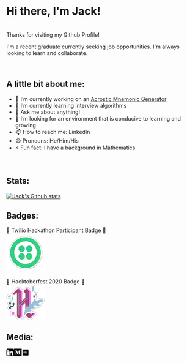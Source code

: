 # Hi there, I'm Jack!

<br/>
Thanks for visiting my Github Profile!  

I'm a recent graduate currently seeking job opportunities. I'm always looking to learn and collaborate.

<br/>

## A little bit about me:

- 🔭 I’m currently working on an [Acrostic Mnemonic Generator](https://github.com/Jackmt9/Mnemonic)
- 🌱 I’m currently learning interview algorithms
- 💬 Ask me about anything!
- 🤔 I’m looking for an environment that is conducive to learning and growing
- 📫 How to reach me: LinkedIn
- 😄 Pronouns: He/Him/His
- ⚡ Fun fact: I have a background in Mathematics

<br/>

## Stats:

<a href="https://github.com/anuraghazra/github-readme-stats">
    <img align="center" src="https://github-readme-stats.vercel.app/api?username=jackmt9" alt="Jack's Github stats" />
</a>

<br/>

## Badges:

🏅 Twilio Hackathon Participant Badge 🏅  
<a href="https://dev.to/badge/twilio-hackathon-participant"> 
    <img width='100px' src="images/twilio.png"/>
</a>

🏅 Hacktoberfest 2020 Badge 🏅  
<a href="https://dev.to/badge/hacktoberfest-2020"> 
    <img width='100px' src="images/hacktoberfest.png"/>
</a>

## Media:

<a href="https://www.linkedin.com/in/jackmt9/">
    <img align="left" width="20px" src="images/linkedinButton.png" alt="LinkedIn" />
</a>

<a href="https://medium.com/@jackmt9">
    <img align="left" width="20px" src="images/mediumButton.png" alt="Medium" />
</a>

<a href="https://dev.to/jackmt9">
    <img align="left" width="20px" src="images/devButton.png" alt="Dev" />
</a>

<!-- <a href="https://leetcode.com/Jackmt9/">
    <img align="left" width="20px" src="images/leetcode.png" alt="Leetcode" />
</a> -->
